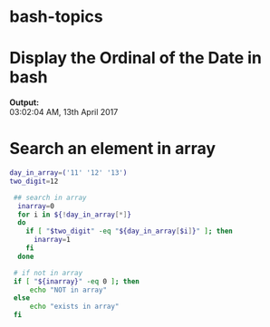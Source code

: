 # bash-topics


# Display the Ordinal of the Date in bash

**Output:**<br/>
03:02:04 AM, 13th April 2017


# Search an element in array
```bash
day_in_array=('11' '12' '13')
two_digit=12

 ## search in array
  inarray=0
  for i in ${!day_in_array[*]}
  do
    if [ "$two_digit" -eq "${day_in_array[$i]}" ]; then
      inarray=1
    fi
  done

 # if not in array
 if [ "${inarray}" -eq 0 ]; then
     echo "NOT in array"
 else
     echo "exists in array"
 fi

```
